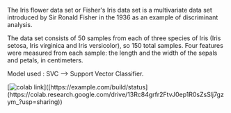 The Iris flower data set or Fisher's Iris data set is a multivariate data set introduced by Sir Ronald Fisher in the 1936 as an example of discriminant analysis.

The data set consists of 50 samples from each of three species of Iris (Iris setosa, Iris virginica and Iris versicolor), so 150 total samples.
Four features were measured from each sample: the length and the width of the sepals and petals, in centimeters.

Model used : SVC --> Support Vector Classifier.

[![colab link]([https://example.com/build/status](https://colab.research.google.com/drive/13Rc84grfr2FtvJ0ep1R0sZsSlj7gzym_?usp=sharing))]([https://example.com/build/status](https://colab.research.google.com/drive/13Rc84grfr2FtvJ0ep1R0sZsSlj7gzym_?usp=sharing))
